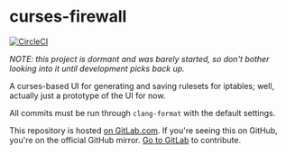 # curses-firewall

[![CircleCI](https://circleci.com/gh/LouisJackman/curses-firewall.svg?style=svg)](https://circleci.com/gh/LouisJackman/curses-firewall)

*NOTE: this project is dormant and was barely started, so don't bother looking
into it until development picks back up.*

A curses-based UI for generating and saving rulesets for iptables; well,
actually just a prototype of the UI for now.

All commits must be run through `clang-format` with the default settings.

This repository is hosted [on
GitLab.com](https://gitlab.com/louis.jackman/curses-firewall). If you're
seeing this on GitHub, you're on the official GitHub mirror. [Go to
GitLab](https://gitlab.com/louis.jackman/curses-firewall) to contribute.


